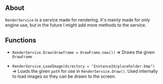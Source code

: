 ## About

`RenderService` is a service made for rendering. It's mainly made for only engine use, but in the future I might add more methods to the service.

## Functions
* `RenderService.Draw(drawframe = DrawFrame.new())` => Draws the given `DrawFrame`

* `RenderService.LoadImage(directory = "Instance2d/placeholder.bmp")` => Loads the given `path` for use in `RenderService.Draw()`. Used internally to load images so they can be drawn to the screen.